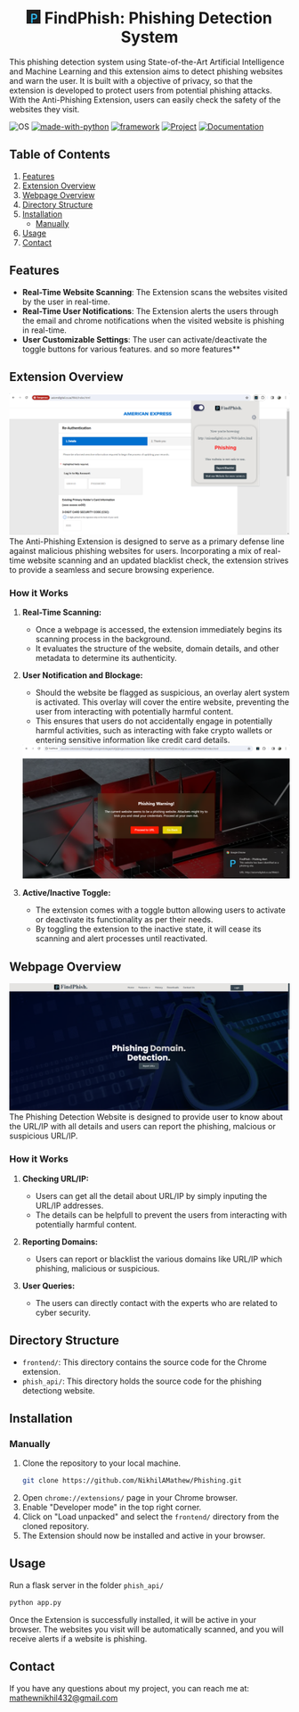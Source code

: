 <h1 align="center"> <img src="assets/favicon.png" alt="icon" width="25" height="25" /> FindPhish: Phishing Detection System </h1>

This phishing detection system using State-of-the-Art Artificial Intelligence and Machine Learning and this extension aims to detect phishing websites and warn the user. It is built with a objective of privacy, so that the extension is developed to protect users from potential phishing attacks. With the Anti-Phishing Extension, users can easily check the safety of the websites they visit.

![OS](https://img.shields.io/badge/OS-Windows-green?style=flat&logo=Windows)
[![made-with-python](https://img.shields.io/badge/Made%20with-Python%203.10-green.svg?logo=python)](https://www.python.org/)
[![framework](https://img.shields.io/badge/Framework-Flask%202.3-blue.svg?logo=flask)](https://flask.palletsprojects.com/en/3.0.x/)
[![Project](https://img.shields.io/badge/Project-*working-orange.svg?style=flat)](https://github.com/NikhilAMathew/Phishing)
[![Documentation](https://img.shields.io/badge/Documentation-*working-orange.svg?style=flat)](https://github.com/NikhilAMathew/Phishing)

## Table of Contents

1. [Features](#features)
2. [Extension Overview](#extension-overview)
3. [Webpage Overview](#webpage-overview)
4. [Directory Structure](#directory-structure)
5. [Installation](#installation)
   - [Manually](#manually)
6. [Usage](#usage)
7. [Contact](#contact)

## Features

- **Real-Time Website Scanning**: The Extension scans the websites visited by the user in real-time.
- **Real-Time User Notifications**: The Extension alerts the users through the email and chrome notifications when the visited website is phishing in real-time.
- **User Customizable Settings**: The user can activate/deactivate the toggle buttons for various features.
and so more features**

## Extension Overview

<img src="assets/extension_home.png" alt="extension-home" />
The Anti-Phishing Extension is designed to serve as a primary defense line against malicious phishing websites for users. Incorporating a mix of real-time website scanning and an updated blacklist check, the extension strives to provide a seamless and secure browsing experience.

### How it Works

1. **Real-Time Scanning:** 
   - Once a webpage is accessed, the extension immediately begins its scanning process in the background.
   - It evaluates the structure of the website, domain details, and other metadata to determine its authenticity.

2. **User Notification and Blockage:**
   - Should the website be flagged as suspicious, an overlay alert system is activated. This overlay will cover the entire website, preventing the user from interacting with potentially harmful content.
   - This ensures that users do not accidentally engage in potentially harmful activities, such as interacting with fake crypto wallets or entering sensitive information like credit card details.
   
   <img src="assets/warning.png" alt="warning-page" />
   
3. **Active/Inactive Toggle:**
   - The extension comes with a toggle button allowing users to activate or deactivate its functionality as per their needs.
   - By toggling the extension to the inactive state, it will cease its scanning and alert processes until reactivated.


## Webpage Overview

<img src="assets/webpage_home.png" alt="webpage-home" />
The Phishing Detection Website is designed to provide user to know about the URL/IP with all details and users can report the phishing, malcious or suspicious URL/IP.


### How it Works

1. **Checking URL/IP:** 
   - Users can get all the detail about URL/IP by simply inputing the URL/IP addresses.
   - The details can be helpfull to prevent the users from interacting with potentially harmful content.

2. **Reporting Domains:**
   - Users can report or blacklist the various domains like URL/IP which phishing, malicious or suspicious.
   
3. **User Queries:**
   - The users can directly contact with the experts who are related to cyber security.


## Directory Structure

- `frontend/`: This directory contains the source code for the Chrome extension.
- `phish_api/`: This directory holds the source code for the phishing detectiong website.


## Installation

### Manually

1. Clone the repository to your local machine.
   ```sh
   git clone https://github.com/NikhilAMathew/Phishing.git
   ```
2. Open `chrome://extensions/` page in your Chrome browser.
3. Enable "Developer mode" in the top right corner.
4. Click on "Load unpacked" and select the `frontend/` directory from the cloned repository.
5. The Extension should now be installed and active in your browser.

## Usage

Run a flask server in the folder `phish_api/`
   ```sh
   python app.py
   ```
Once the Extension is successfully installed, it will be active in your browser. The websites you visit will be automatically scanned, and you will receive alerts if a website is phishing.

## Contact

If you have any questions about my project, you can reach me at: [mathewnikhil432@gmail.com](mailto:mathewnikhil432@gmail.com)
